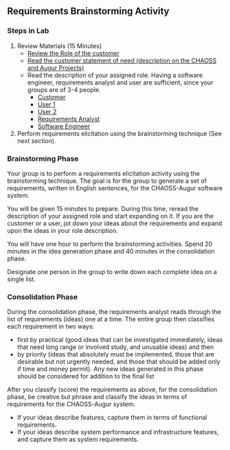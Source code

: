 ## Requirements Brainstorming Activity

### Steps in Lab
1. Review Materials (15 Minutes) 
    - [Review the Role of the customer](./customer.md)
    - [Read the customer statement of need (description on the CHAOSS and Augur Projects)](./customer-description.md)
    - Read the description of your assigned role. Having a software engineer, requirements analyst and user are sufficient, since your groups are of 3-4 people. 
        - [Customer](./customer.md)
        - [User 1](./user1.md)
        - [User 2](./user2.md)
        - [Requirements Analyst](requirements-analyst.md)
        - [Software Engineer](software-engineer.md)
2. Perform requirements elicitation using the brainstorming technique (See next section).

### Brainstorming Phase
Your group is to perform a requirements elicitation activity using the brainstorming technique. The goal is for the group to generate a set of requirements, written in English sentences, for the CHAOSS-Augur software
system.

You will be given 15 minutes to prepare. During this time, reread the description of your assigned role and start expanding on it. If you are the customer or a user, jot down your ideas about the requirements and expand upon the ideas in your role description.

You will have one hour to perform the brainstorming activities. Spend 20 minutes in the idea generation phase and 40 minutes in the consolidation phase.

Designate one person in the group to write down each complete idea on a single list.

### Consolidation Phase

During the consolidation phase, the requirements analyst reads through the list of requirements (ideas) one at a time. The entire group then classifies each requirement in two ways: 

- first by practical (good ideas that can be investigated immediately, ideas that need long range or involved study, and unusable ideas) and then 
- by priority (ideas that absolutely must be implemented, those that are desirable but not urgently needed, and those that should be added only if time and money permit). Any new ideas generated in this phase should be considered for addition to the final list


After you classify (score) the requirements as above, for the consolidation phase, be creative but phrase and classify the ideas in terms of requirements for the CHAOSS-Augur system. 

- If your ideas describe features, capture them in terms of functional requirements.
- If your ideas describe system performance and infrastructure features, and capture them as system requirements.
